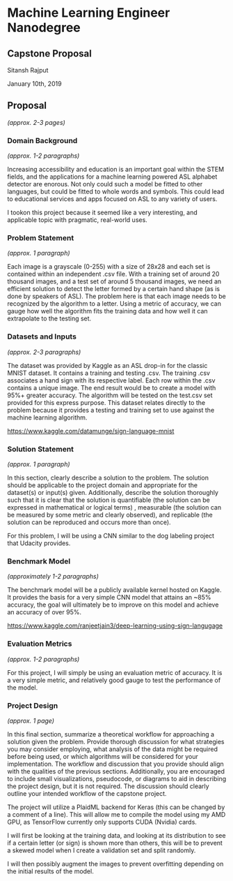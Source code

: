 # Machine Learning Engineer Nanodegree
## Capstone Proposal
Sitansh Rajput

January 10th, 2019

## Proposal
_(approx. 2-3 pages)_

### Domain Background
_(approx. 1-2 paragraphs)_

Increasing accessibility and education is an important goal within the STEM fields, and the applications for a machine learning powered ASL alphabet detector are enorous. Not only could such a model be fitted to other languages, but could be fitted to whole words and symbols. This could lead to educational services and apps focused on ASL to any variety of users. 

I tookon this project because it seemed like a very interesting, and applicable topic with pragmatic, real-world uses. 

### Problem Statement
_(approx. 1 paragraph)_

Each image is a grayscale (0-255) with a size of 28x28 and each set is contained within an independent .csv file. With a training set of around 20 thousand images, and a test set of around 5 thousand images, we need an efficient solution to detect the letter formed by a certain hand shape (as is done by speakers of ASL). The problem here is that each image needs to be recognized by the algorithm to a letter. Using a metric of accuracy, we can gauge how well the algorithm fits the training data and how well it can extrapolate to the testing set. 

### Datasets and Inputs
_(approx. 2-3 paragraphs)_

The dataset was provided by Kaggle as an ASL drop-in for the classic MNIST dataset. It contains a training and testing .csv. The training .csv associates a hand sign with its respective label. Each row within the .csv contains a unique image. The end result would be to create a model with 95%+ greater accuracy. The algorithm will be tested on the test.csv set provided for this express purpose. This dataset relates directly to the problem because it provides a testing and training set to use against the machine learning algorithm. 

https://www.kaggle.com/datamunge/sign-language-mnist

### Solution Statement
_(approx. 1 paragraph)_

In this section, clearly describe a solution to the problem. The solution should be applicable to the project domain and appropriate for the dataset(s) or input(s) given. Additionally, describe the solution thoroughly such that it is clear that the solution is quantifiable (the solution can be expressed in mathematical or logical terms) , measurable (the solution can be measured by some metric and clearly observed), and replicable (the solution can be reproduced and occurs more than once).

For this problem, I will be using a CNN similar to the dog labeling project that Udacity provides. 

### Benchmark Model
_(approximately 1-2 paragraphs)_

The benchmark model will be a publicly available kernel hosted on Kaggle. It provides the basis for a very simple CNN model that attains an ~85% accuracy, the goal will ultimately be to improve on this model and achieve an accuracy of over 95%. 

https://www.kaggle.com/ranjeetjain3/deep-learning-using-sign-langugage

### Evaluation Metrics
_(approx. 1-2 paragraphs)_

For this project, I will simply be using an evaluation metric of accuracy. It is a very simple metric, and relatively good gauge to test the performance of the model. 

### Project Design
_(approx. 1 page)_

In this final section, summarize a theoretical workflow for approaching a solution given the problem. Provide thorough discussion for what strategies you may consider employing, what analysis of the data might be required before being used, or which algorithms will be considered for your implementation. The workflow and discussion that you provide should align with the qualities of the previous sections. Additionally, you are encouraged to include small visualizations, pseudocode, or diagrams to aid in describing the project design, but it is not required. The discussion should clearly outline your intended workflow of the capstone project.

The project will utilize a PlaidML backend for Keras (this can be changed by a comment of a line). This will allow me to compile the model using my AMD GPU, as TensorFlow currently only supports CUDA (Nvidia) cards. 

I will first be looking at the training data, and looking at its distribution to see if a certain letter (or sign) is shown more than others, this will be to prevent a skewed model when I create a validation set and split randomly. 

I will then possibly augment the images to prevent overfitting depending on the initial results of the model. 